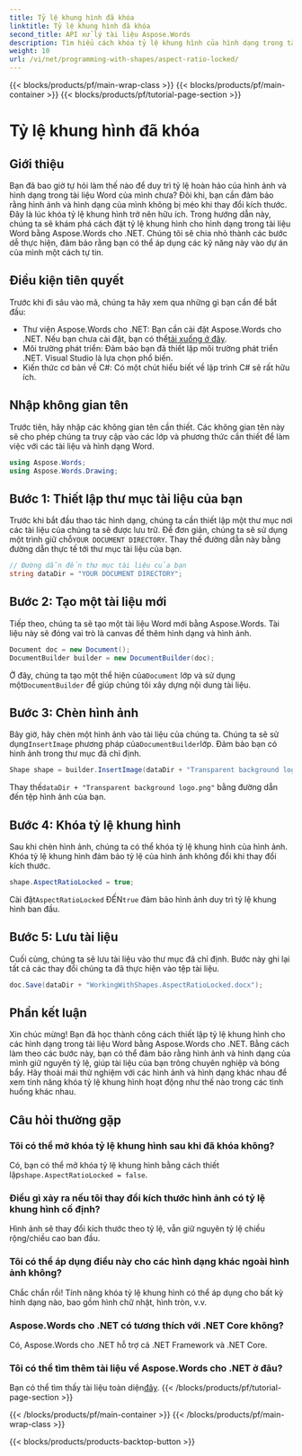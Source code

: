 ```yaml
---
title: Tỷ lệ khung hình đã khóa
linktitle: Tỷ lệ khung hình đã khóa
second_title: API xử lý tài liệu Aspose.Words
description: Tìm hiểu cách khóa tỷ lệ khung hình của hình dạng trong tài liệu Word bằng Aspose.Words cho .NET. Thực hiện theo hướng dẫn từng bước này để giữ cho hình ảnh và hình dạng của bạn cân đối.
weight: 10
url: /vi/net/programming-with-shapes/aspect-ratio-locked/
---
```


{{< blocks/products/pf/main-wrap-class >}}
{{< blocks/products/pf/main-container >}}
{{< blocks/products/pf/tutorial-page-section >}}

# Tỷ lệ khung hình đã khóa

## Giới thiệu

Bạn đã bao giờ tự hỏi làm thế nào để duy trì tỷ lệ hoàn hảo của hình ảnh và hình dạng trong tài liệu Word của mình chưa? Đôi khi, bạn cần đảm bảo rằng hình ảnh và hình dạng của mình không bị méo khi thay đổi kích thước. Đây là lúc khóa tỷ lệ khung hình trở nên hữu ích. Trong hướng dẫn này, chúng ta sẽ khám phá cách đặt tỷ lệ khung hình cho hình dạng trong tài liệu Word bằng Aspose.Words cho .NET. Chúng tôi sẽ chia nhỏ thành các bước dễ thực hiện, đảm bảo rằng bạn có thể áp dụng các kỹ năng này vào dự án của mình một cách tự tin.

## Điều kiện tiên quyết

Trước khi đi sâu vào mã, chúng ta hãy xem qua những gì bạn cần để bắt đầu:

- Thư viện Aspose.Words cho .NET: Bạn cần cài đặt Aspose.Words cho .NET. Nếu bạn chưa cài đặt, bạn có thể[tải xuống ở đây](https://releases.aspose.com/words/net/).
- Môi trường phát triển: Đảm bảo bạn đã thiết lập môi trường phát triển .NET. Visual Studio là lựa chọn phổ biến.
- Kiến thức cơ bản về C#: Có một chút hiểu biết về lập trình C# sẽ rất hữu ích.

## Nhập không gian tên

Trước tiên, hãy nhập các không gian tên cần thiết. Các không gian tên này sẽ cho phép chúng ta truy cập vào các lớp và phương thức cần thiết để làm việc với các tài liệu và hình dạng Word.

```csharp
using Aspose.Words;
using Aspose.Words.Drawing;
```

## Bước 1: Thiết lập thư mục tài liệu của bạn

 Trước khi bắt đầu thao tác hình dạng, chúng ta cần thiết lập một thư mục nơi các tài liệu của chúng ta sẽ được lưu trữ. Để đơn giản, chúng ta sẽ sử dụng một trình giữ chỗ`YOUR DOCUMENT DIRECTORY`. Thay thế đường dẫn này bằng đường dẫn thực tế tới thư mục tài liệu của bạn.

```csharp
// Đường dẫn đến thư mục tài liệu của bạn
string dataDir = "YOUR DOCUMENT DIRECTORY";
```

## Bước 2: Tạo một tài liệu mới

Tiếp theo, chúng ta sẽ tạo một tài liệu Word mới bằng Aspose.Words. Tài liệu này sẽ đóng vai trò là canvas để thêm hình dạng và hình ảnh.

```csharp
Document doc = new Document();
DocumentBuilder builder = new DocumentBuilder(doc);
```

 Ở đây, chúng ta tạo một thể hiện của`Document` lớp và sử dụng một`DocumentBuilder` để giúp chúng tôi xây dựng nội dung tài liệu.

## Bước 3: Chèn hình ảnh

 Bây giờ, hãy chèn một hình ảnh vào tài liệu của chúng ta. Chúng ta sẽ sử dụng`InsertImage` phương pháp của`DocumentBuilder`lớp. Đảm bảo bạn có hình ảnh trong thư mục đã chỉ định.

```csharp
Shape shape = builder.InsertImage(dataDir + "Transparent background logo.png");
```

 Thay thế`dataDir + "Transparent background logo.png"` bằng đường dẫn đến tệp hình ảnh của bạn.

## Bước 4: Khóa tỷ lệ khung hình

Sau khi chèn hình ảnh, chúng ta có thể khóa tỷ lệ khung hình của hình ảnh. Khóa tỷ lệ khung hình đảm bảo tỷ lệ của hình ảnh không đổi khi thay đổi kích thước.

```csharp
shape.AspectRatioLocked = true;
```

 Cài đặt`AspectRatioLocked` ĐẾN`true` đảm bảo hình ảnh duy trì tỷ lệ khung hình ban đầu.

## Bước 5: Lưu tài liệu

Cuối cùng, chúng ta sẽ lưu tài liệu vào thư mục đã chỉ định. Bước này ghi lại tất cả các thay đổi chúng ta đã thực hiện vào tệp tài liệu.

```csharp
doc.Save(dataDir + "WorkingWithShapes.AspectRatioLocked.docx");
```

## Phần kết luận

Xin chúc mừng! Bạn đã học thành công cách thiết lập tỷ lệ khung hình cho các hình dạng trong tài liệu Word bằng Aspose.Words cho .NET. Bằng cách làm theo các bước này, bạn có thể đảm bảo rằng hình ảnh và hình dạng của mình giữ nguyên tỷ lệ, giúp tài liệu của bạn trông chuyên nghiệp và bóng bẩy. Hãy thoải mái thử nghiệm với các hình ảnh và hình dạng khác nhau để xem tính năng khóa tỷ lệ khung hình hoạt động như thế nào trong các tình huống khác nhau.

## Câu hỏi thường gặp

### Tôi có thể mở khóa tỷ lệ khung hình sau khi đã khóa không?
Có, bạn có thể mở khóa tỷ lệ khung hình bằng cách thiết lập`shape.AspectRatioLocked = false`.

### Điều gì xảy ra nếu tôi thay đổi kích thước hình ảnh có tỷ lệ khung hình cố định?
Hình ảnh sẽ thay đổi kích thước theo tỷ lệ, vẫn giữ nguyên tỷ lệ chiều rộng/chiều cao ban đầu.

### Tôi có thể áp dụng điều này cho các hình dạng khác ngoài hình ảnh không?
Chắc chắn rồi! Tính năng khóa tỷ lệ khung hình có thể áp dụng cho bất kỳ hình dạng nào, bao gồm hình chữ nhật, hình tròn, v.v.

### Aspose.Words cho .NET có tương thích với .NET Core không?
Có, Aspose.Words cho .NET hỗ trợ cả .NET Framework và .NET Core.

### Tôi có thể tìm thêm tài liệu về Aspose.Words cho .NET ở đâu?
 Bạn có thể tìm thấy tài liệu toàn diện[đây](https://reference.aspose.com/words/net/).
{{< /blocks/products/pf/tutorial-page-section >}}

{{< /blocks/products/pf/main-container >}}
{{< /blocks/products/pf/main-wrap-class >}}

{{< blocks/products/products-backtop-button >}}
